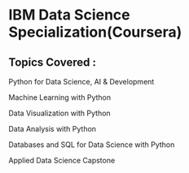 # IBM Data Science Specialization(Coursera)

## Topics Covered :

Python for Data Science, AI & Development

Machine Learning with Python

Data Visualization with Python

Data Analysis with Python

Databases and SQL for Data Science with Python

Applied Data Science Capstone
